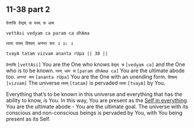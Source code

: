 ## <a name='_38_part_2'></a>11-38 part 2


```shloka-sa
वेत्तासि वेद्यम् च परम् च धाम
```
```shloka-sa-hk
vettAsi vedyam ca param ca dhAma
```
```shloka-sa
त्वया ततम् विश्वम् अनन्त रूप ॥ ३८ ॥
```
```shloka-sa-hk
tvayA tatam vizvam ananta rUpa || 38 ||
```

`वेत्तासि` `[vettAsi]` You are the One who knows `वेद्यम् च` `[vedyam ca]` and the One who is to be known. `परम् धाम च` `[param dhAma ca]` You are the ultimate abode too. `अनन्त रूप` `[ananta rUpa]` You are the One with an unending form. `विश्वम्` `[vizvam]` The universe `ततम्` `[tatam]` is pervaded `त्वया` `[tvayA]` by You.

Everything that’s to be known in this universe and everything that has the ability to know, is You. In this way, You are present as the [Self in everything](universe_as_his_body). You are the ultimate abode - You are the ultimate goal. The universe with its conscious and non-conscious beings is pervaded by You, with You being present as its Self.

